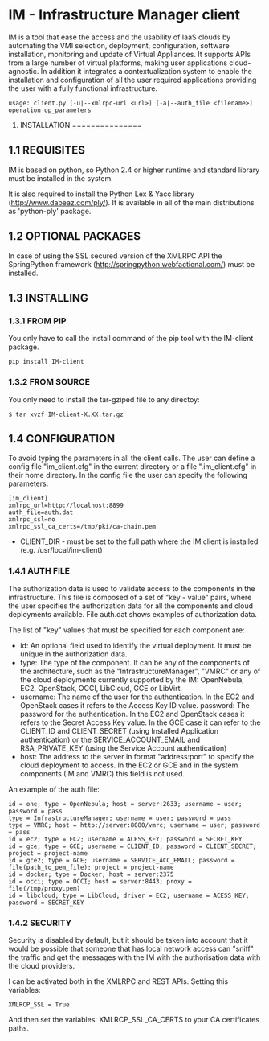 IM - Infrastructure Manager client
==================================

IM is a tool that ease the access and the usability of IaaS clouds by automating
the VMI selection, deployment, configuration, software installation, monitoring
and update of Virtual Appliances. It supports APIs from a large number of
virtual platforms, making user applications cloud-agnostic. In addition it
integrates a contextualization system to enable the installation and
configuration of all the user required applications providing the user with a
fully functional infrastructure.

```
usage: client.py [-u|--xmlrpc-url <url>] [-a|--auth_file <filename>] operation op_parameters
```

1. INSTALLATION
===============

1.1 REQUISITES
--------------

IM is based on python, so Python 2.4 or higher runtime and standard library must
be installed in the system.

It is also required to install the Python Lex & Yacc library (http://www.dabeaz.com/ply/).
It is available in all of the main distributions as 'python-ply' package.

1.2 OPTIONAL PACKAGES
--------------

In case of using the SSL secured version of the XMLRPC API the SpringPython
framework (http://springpython.webfactional.com/) must be installed.

1.3 INSTALLING
--------------

### 1.3.1 FROM PIP

You only have to call the install command of the pip tool with the IM-client package.

```
pip install IM-client
```

### 1.3.2 FROM SOURCE

You only need to install the tar-gziped file to any directoy:

```
$ tar xvzf IM-client-X.XX.tar.gz
```

1.4 CONFIGURATION
--------------

To avoid typing the parameters in all the client calls. The user can define a config
file "im_client.cfg" in the current directory or a file ".im_client.cfg" in their 
home directory. In the config file the user can specify the following parameters:

```
[im_client]
xmlrpc_url=http://localhost:8899
auth_file=auth.dat
xmlrpc_ssl=no
xmlrpc_ssl_ca_certs=/tmp/pki/ca-chain.pem
```

* CLIENT_DIR - must be set to the full path where the IM client is installed 
            (e.g. /usr/local/im-client)
            
### 1.4.1 AUTH FILE

The authorization data is used to validate access to the components in the
infrastructure. This file is composed of a set of "key - value" pairs,
where the user specifies the authorization data for all the components and cloud
deployments available. File auth.dat shows examples of authorization data.

The list of "key" values that must be specified for each component are:

* id: An optional field used to identify the virtual deployment. It must be unique
      in the authorization data.
* type: The type of the component. It can be any of the components of the
        architecture, such as the "InfrastructureManager", "VMRC" or any of
        the cloud deployments currently supported by the IM: OpenNebula, EC2,
        OpenStack, OCCI, LibCloud, GCE or LibVirt.
* username: The name of the user for the authentication. In the EC2 and OpenStack
            cases it refers to the Access Key ID value. password: The password for
            the authentication. In the EC2 and OpenStack cases it refers to the
            Secret Access Key value. In the GCE case it can refer to the CLIENT_ID
            and CLIENT_SECRET (using Installed Application authentication) or
            the SERVICE_ACCOUNT_EMAIL and RSA_PRIVATE_KEY (using the Service 
            Account authentication)
* host: The address to the server in format "address:port" to specify the cloud
        deployment to access. In the EC2 or GCE and in the system components (IM and VMRC)
        this field is not used.

An example of the auth file:

```
id = one; type = OpenNebula; host = server:2633; username = user; password = pass
type = InfrastructureManager; username = user; password = pass
type = VMRC; host = http://server:8080/vmrc; username = user; password = pass
id = ec2; type = EC2; username = ACESS_KEY; password = SECRET_KEY
id = gce; type = GCE; username = CLIENT_ID; password = CLIENT_SECRET; project = project-name
id = gce2; type = GCE; username = SERVICE_ACC_EMAIL; password = file(path_to_pem_file); project = project-name
id = docker; type = Docker; host = server:2375
id = occi; type = OCCI; host = server:8443; proxy = file(/tmp/proxy.pem)
id = libcloud; type = LibCloud; driver = EC2; username = ACESS_KEY; password = SECRET_KEY

```
         
### 1.4.2 SECURITY

Security is disabled by default, but it should be taken into account that it would
be possible that someone that has local network access can "sniff" the traffic and
get the messages with the IM with the authorisation data with the cloud providers.

I can be activated both in the XMLRPC and REST APIs. Setting this variables:

```
XMLRCP_SSL = True
```

And then set the variables: XMLRCP_SSL_CA_CERTS to your CA certificates paths.


